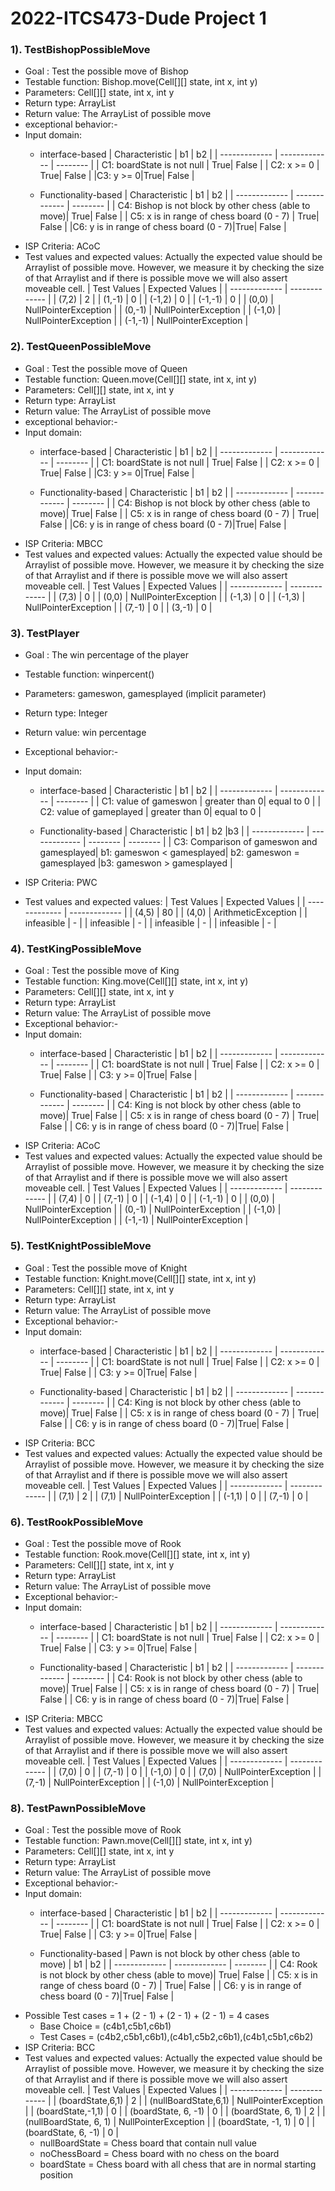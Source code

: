 # 2022-ITCS473-Dude Project 1
### 1). TestBishopPossibleMove
* Goal : Test the possible move of Bishop
* Testable function: Bishop.move(Cell[][] state, int x, int y)
* Parameters: Cell[][] state, int x, int y
* Return type: ArrayList<Cell>
* Return value: The ArrayList of possible move
* exceptional behavior:- 
* Input domain:
  * interface-based
    | Characteristic     | b1     | b2     |
    | ------------- | ------------- | -------- |
    | C1: boardState is not null | True| False |
    | C2: x >= 0         | True| False |
    |C3: y >= 0|True| False |
  
  * Functionality-based
    | Characteristic     | b1     | b2     |
    | ------------- | ------------- | -------- |
    | C4: Bishop is not block by other chess (able to move)| True| False |
    | C5: x is in range of chess board (0 - 7) | True| False |
    |C6: y is in range of chess board (0 - 7)|True| False |
* ISP Criteria: ACoC
* Test values and expected values:
Actually the expected value should be Arraylist of possible move.
However, we measure it by checking the size of that Arraylist and if there is possible move we will also assert moveable cell.
   | Test Values   | Expected Values   | 
   | ------------- | -------------     | 
   |  (7,2)        |        2          |
   |  (1,-1)       |        0           |
   |  (-1,2)         |        0            |
   |  (-1,-1)         |       0             |
   |  (0,0)         |    NullPointerException               |
   |  (0,-1)         |   NullPointerException                 |
   |  (-1,0)         |         NullPointerException          |
   |  (-1,-1)         |     NullPointerException              |
 
 ### 2). TestQueenPossibleMove
* Goal : Test the possible move of Queen
* Testable function: Queen.move(Cell[][] state, int x, int y)
* Parameters: Cell[][] state, int x, int y
* Return type: ArrayList<Cell>
* Return value: The ArrayList of possible move
* exceptional behavior:- 
* Input domain:
  * interface-based
    | Characteristic     | b1     | b2     |
    | ------------- | ------------- | -------- |
    | C1: boardState is not null | True| False |
    | C2: x >= 0         | True| False |
    |C3: y >= 0|True| False |
  
  * Functionality-based
    | Characteristic     | b1     | b2     |
    | ------------- | ------------- | -------- |
    | C4: Bishop is not block by other chess (able to move)| True| False |
    | C5: x is in range of chess board (0 - 7) | True| False |
    |C6: y is in range of chess board (0 - 7)|True| False |
* ISP Criteria: MBCC
* Test values and expected values:
Actually the expected value should be Arraylist of possible move.
However, we measure it by checking the size of that Arraylist and if there is possible move we will also assert moveable cell.
   | Test Values   | Expected Values   | 
   | ------------- | -------------     | 
   |  (7,3)        |        0          |
   |  (0,0)       |        NullPointerException             |
   |  (-1,3)         |        0            |
   |  (-1,3)         |       NullPointerException             |
   |  (7,-1)         |    0              |
   |  (3,-1)         |   0                 |

 ### 3). TestPlayer
* Goal : The win percentage of the player
* Testable function: winpercent()
* Parameters: gameswon, gamesplayed (implicit parameter)
* Return type:  Integer
* Return value: win percentage
* Exceptional behavior:- 
* Input domain:
  * interface-based
    | Characteristic     | b1     | b2     |
    | ------------- | ------------- | -------- |
    | C1: value of gameswon | greater than 0| equal to 0 |
    | C2: value of gameplayed      | greater than 0| equal to 0 |
   
  * Functionality-based
    | Characteristic     | b1     | b2     |b3     |
    | ------------- | ------------- | -------- | -------- |
    | C3: Comparison of gameswon and gamesplayed| b1: gameswon < gamesplayed| b2: gameswon = gamesplayed |b3: gameswon > gamesplayed |
   
* ISP Criteria: PWC
* Test values and expected values:
   | Test Values   | Expected Values   | 
   | ------------- | -------------     | 
   |  (4,5)        |        80          |
   |  (4,0)       |     ArithmeticException         |
   |     infeasible       |       -          |
   |     infeasible       |      -            |
   |    infeasible     |       -    |
   |     infeasible      |      -         |
 
 ### 4). TestKingPossibleMove
*  Goal : Test the possible move of King
* Testable function: King.move(Cell[][] state, int x, int y)
* Parameters: Cell[][] state, int x, int y
* Return type: ArrayList<Cell>
* Return value: The ArrayList of possible move
* Exceptional behavior:- 
* Input domain:
  * interface-based
    | Characteristic     | b1     | b2     |
    | ------------- | ------------- | -------- |
    | C1: boardState is not null | True| False |
    | C2: x >= 0         | True| False |
    | C3: y >= 0|True| False |
  
  * Functionality-based
    | Characteristic     | b1     | b2     |
    | ------------- | ------------- | -------- |
    | C4: King is not block by other chess (able to move)| True| False |
    | C5: x is in range of chess board (0 - 7) | True| False |
    | C6: y is in range of chess board (0 - 7)|True| False |
* ISP Criteria: ACoC
* Test values and expected values:
Actually the expected value should be Arraylist of possible move.
However, we measure it by checking the size of that Arraylist and if there is possible move we will also assert moveable cell.
   | Test Values   | Expected Values   | 
   | ------------- | -------------     | 
   |  (7,4)        |        0          |
   |  (7,-1)       |        0            |
   |  (-1,4)         |      0              |
   |  (-1,-1)         |      0            |
   |  (0,0)         |      NullPointerException            |
   |  (0,-1)         |      NullPointerException              |
   |  (-1,0)         |      NullPointerException              |
   |  (-1,-1)         |      NullPointerException              |
 
 
 ### 5). TestKnightPossibleMove
* Goal : Test the possible move of Knight
* Testable function: Knight.move(Cell[][] state, int x, int y)
* Parameters: Cell[][] state, int x, int y
* Return type: ArrayList<Cell>
* Return value: The ArrayList of possible move
* Exceptional behavior:- 
* Input domain:
  * interface-based
    | Characteristic     | b1     | b2     |
    | ------------- | ------------- | -------- |
    | C1: boardState is not null | True| False |
    | C2: x >= 0         | True| False |
    | C3: y >= 0|True| False |
  
  * Functionality-based
    | Characteristic     | b1     | b2     |
    | ------------- | ------------- | -------- |
    | C4: King is not block by other chess (able to move)| True| False |
    | C5: x is in range of chess board (0 - 7) | True| False |
    | C6: y is in range of chess board (0 - 7)|True| False |
* ISP Criteria: BCC
* Test values and expected values:
Actually the expected value should be Arraylist of possible move.
However, we measure it by checking the size of that Arraylist and if there is possible move we will also assert moveable cell.
   | Test Values   | Expected Values   | 
   | ------------- | -------------     | 
   |  (7,1)        |        2          |
   |  (7,1)       |        NullPointerException    |
   |  (-1,1)         |      0              |
   |  (7,-1)         |      0            |

### 6). TestRookPossibleMove
* Goal : Test the possible move of Rook
* Testable function: Rook.move(Cell[][] state, int x, int y)
* Parameters: Cell[][] state, int x, int y
* Return type: ArrayList<Cell>
* Return value: The ArrayList of possible move
* Exceptional behavior:- 
* Input domain:
  * interface-based
    | Characteristic     | b1     | b2     |
    | ------------- | ------------- | -------- |
    | C1: boardState is not null | True| False |
    | C2: x >= 0         | True| False |
    | C3: y >= 0|True| False |
  
  * Functionality-based
    | Characteristic     | b1     | b2     |
    | ------------- | ------------- | -------- |
    | C4: Rook is not block by other chess (able to move)| True| False |
    | C5: x is in range of chess board (0 - 7) | True| False |
    | C6: y is in range of chess board (0 - 7)|True| False |
* ISP Criteria: MBCC
* Test values and expected values:
Actually the expected value should be Arraylist of possible move.
However, we measure it by checking the size of that Arraylist and if there is possible move we will also assert moveable cell.
   | Test Values   | Expected Values   | 
   | ------------- | -------------     | 
   |  (7,0)        |        0          |
   |  (7,-1)       |        0    |
   |  (-1,0)         |      0              |
   |  (7,0)         |      NullPointerException            |
   |  (7,-1)         |      NullPointerException              |
   |  (-1,0)         |      NullPointerException            |
 
 ### 8). TestPawnPossibleMove
* Goal : Test the possible move of Rook
* Testable function: Pawn.move(Cell[][] state, int x, int y)
* Parameters: Cell[][] state, int x, int y
* Return type: ArrayList<Cell>
* Return value: The ArrayList of possible move
* Exceptional behavior:- 
* Input domain:
  * interface-based
    | Characteristic     | b1     | b2     |
    | ------------- | ------------- | -------- |
    | C1: boardState is not null | True| False |
    | C2: x >= 0         | True| False |
    | C3: y >= 0|True| False |
  
  * Functionality-based
    | Pawn is not block by other chess (able to move)  | b1     | b2     |
    | ------------- | ------------- | -------- |
    | C4: Rook is not block by other chess (able to move)| True| False |
    | C5: x is in range of chess board (0 - 7) | True| False |
    | C6: y is in range of chess board (0 - 7)|True| False |
* Possible Test cases = 1 + (2 - 1) + (2 - 1) + (2 - 1) = 4 cases
    * Base Choice = (c4b1,c5b1,c6b1)
    * Test Cases = (c4b2,c5b1,c6b1),(c4b1,c5b2,c6b1),(c4b1,c5b1,c6b2)
* ISP Criteria: BCC
* Test values and expected values:
Actually the expected value should be Arraylist of possible move.
However, we measure it by checking the size of that Arraylist and if there is possible move we will also assert moveable cell.
| Test Values   | Expected Values   | 
   | ------------- | -------------     | 
   |  (boardState,6,1)        |        2         |
   |  (nullBoardState,6,1)       |        NullPointerException   |
   |  (boardState,-1,1)         |      0              |
   |  (boardState, 6, -1)         |      0           |
   |  (boardState, 6, 1)         |      2              |
   |  (nullBoardState, 6, 1)         |      NullPointerException            |
   |  (boardState, -1, 1)         |      0           |
   |  (boardState, 6, -1)         |      0           |
  * nullBoardState = Chess board that contain null value
  * noChessBoard = Chess board with no chess on the board
  * boardState = Chess board with all chess that are in normal starting position
  
